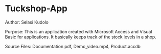 # Tuckshop-App
Author: Selasi Kudolo

Purpose: This is an application created with Microsoft Access and Visual Basic for applications. It basically keeps track of the stock levels in a shop.

Source Files: Documentation.pdf, Demo_video.mp4, Product.accdb


